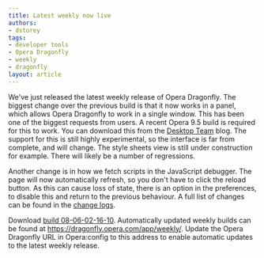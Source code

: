 ```yaml
---
title: Latest weekly now live
authors:
- dstorey
tags:
- developer tools
- Opera Dragonfly
- weekly
- dragonfly
layout: article
---
```

<p>We&#39;ve just released the latest weekly release of Opera Dragonfly.  The biggest change over the previous build is that it now works in a panel, which allows Opera Dragonfly to work in a single window.  This has been one of the biggest requests from users.  A recent Opera 9.5 build is required for this to work.  You can download this from the <a href="http://my.opera.com/desktopteam/blog/2008/05/30/polish-stability-and-other-things">Desktop Team</a> blog.  The support for this is still highly experimental, so the interface is far from complete, and will change.  The style sheets view is still under construction for example.  There will likely be a number of regressions.</p>

<p>Another change is in how we fetch scripts in the JavaScript debugger.  The page will now automatically refresh, so you don&#39;t have to click the reload button.  As this can cause loss of state, there is an option in the preferences, to disable this and return to the previous behaviour. A full list of  changes can be found in the <a href="http://dragonfly.opera.com/app/weekly/zips/protocol-3/changelog-08-06-02-16-10.txt">change logs</a>.</p>

<p>Download <a href="http://dragonfly.opera.com/app/weekly/zips/protocol-3/Opera-Dragonfly-08-06-02-16-10.zip">build 08-06-02-16-10</a>. Automatically updated weekly builds can be found at <a href="https://dragonfly.opera.com/app/weekly/">https://dragonfly.opera.com/app/weekly/</a>. Update the Opera Dragonfly URL in Opera:config to this address to enable automatic updates to the latest weekly release.</p>
